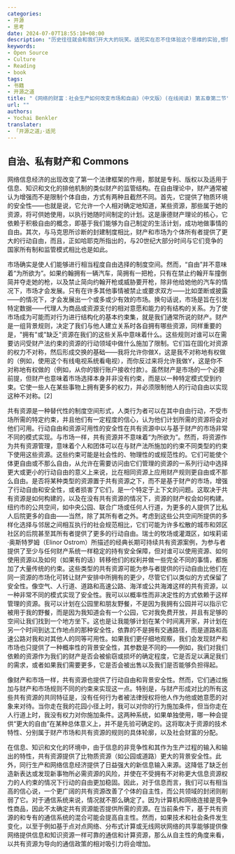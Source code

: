 ```yaml
---
categories:
- 开源
- 思考
date: 2024-07-07T18:55:10+08:00
description: "历史往往就会和我们开大大的玩笑。适兕实在忍不住体验这个思维的实验,想象虚拟的历史，于是尝试花几个月的时间翻译。Enjoy！Happy Reading～"
keywords:
- Open Source
- Culture
- Reading
- book
tags:
- 书籍
- 开源之道
title: "《网络的财富：社会生产如何改变市场和自由》（中文版）(在线阅读) 第五章第二节"
url: ""
authors:
- Yochai Benkler
translater:
- 「开源之道」·适兕
---
```


## 自治、私有财产和 Commons

网络信息经济的出现改变了第一个法律框架的作用，那就是专利、版权以及适用于信息、知识和文化的排他机制的类似财产的监管结构。在自由理论中，财产通常被认为增强而不是限制个体自由，方式有两种且截然不同。首先，它提供了物质环境的安全性——也就是说，它允许一个人相对确定地知道，某些资源，那些属于她的资源，将可供她使用，以执行她随时间制定的计划。这是康德财产理论的核心，它依赖于积极自由的概念，即基于我们能够为自己制定的生活计划，成功地做事情的自由。其次，与马克思所诊断的封建制度相比，财产和市场为个体所有者提供了更大的行动自由，而且，正如哈耶克所指出的，与20世纪大部分时间与它们竞争的国家所有制和监管模式相比也是如此。

市场确实是使人们能够进行相当程度自由选择的制度空间。然而，“自由”并不意味着“为所欲为”。如果约翰拥有一辆汽车，简拥有一把枪，只有在禁止约翰开车撞倒简并夺走她的枪，以及禁止简向约翰开枪或威胁要开枪，除非他给她他的汽车的情况下，市场才会发展。只有在许多其他事情被禁止或要求双方——比如垄断或披露——的情况下，才会发展出一个或多或少有效的市场。换句话说，市场是旨在引发特定数据——代理人为商品或资源支付的相对意愿和能力的有结构的关系。为了使市场成为可能而对行为进行结构化的基本约束集，就是我们通常所说的财产。财产是一组背景规则，决定了我们与他人建立关系时各自拥有哪些资源，同样重要的是，"拥有"或"缺乏"资源在我们的这些关系中意味着什么。这些规则对谁可以在需要访问受财产法约束的资源的行动领域中做什么施加了限制。它们旨在固化对资源的权力不对称，然后形成交换的基础——我将允许你做X，这是我不对称地有权做的（例如，使用这个有线电视系统看电视），而你反过来将允许我做Y，这是你不对称地有权做的（例如，从你的银行账户接收付款）。虽然财产是市场的一个必要前提，但财产也意味着市场选择本身并非没有约束，而是以一种特定模式受到约束。它使一些人在某些事物上拥有更多的权力，并必须限制他人的行动自由以实现这种不对称。[2]

共有资源是一种替代性的制度空间形式，人类行为者可以在其中自由行动，不受市场所需的特定约束，并且他们有一定程度的信心，认为他们计划所需的资源将会对他们可用。行动自由和资源可用性的安全性在共有资源中以与基于财产的市场非常不同的模式实现。与市场一样，共有资源并不意味着“为所欲为”。然而，将资源作为共有资源管理，意味着个人和团体可以在与财产法所施加的约束不同类型的约束下使用这些资源。这些约束可能是社会性的、物理性的或规范性的。它们可能使个体更自由或不那么自由，从允许在需要访问由它们管理的资源的一系列行动中选择更大或更小的行动自由的意义上来说，比在相同资源上应用财产规则更自由或不那么自由。是否将某种类型的资源置于共有资源之下，而不是基于财产的市场，增强了行动自由和安全性，或者损害了它们，是一个特定于上下文的问题。这取决于共有资源是如何构建的，以及在没有共有资源的情况下，资源的财产权会如何构建。纽约市的公共空间，如中央公园、联合广场或任何人行道，为更多的人提供了比私人后院更多的自由——当然，除了其所有者之外。考虑到这些公共空间所提供的多样化选择与邻居之间相互执行的社会规范相比，它们可能为许多松散的城市和郊区社区的后院甚至其所有者提供了更多的行动自由。瑞士的牧场或灌溉区，如埃莉诺·奥斯特罗姆（Elinor Ostrom）所描述的经典长期可持续共有资源案例，为参与者提供了至少与任何财产系统一样稳定的持有安全保障，但对谁可以使用资源、如何使用资源以及如何（如果有的话）转移他们的权利并做一些完全不同的事情，都施加了大量传统的约束。这些类型的共有资源可能为参与者提供的行动自由比他们在同一资源的市场化可转让财产安排中所拥有的更少，尽管它们以类似的方式保留了安全性。像空气、人行道、道路和高速公路、海洋或公共海滩这样的共有资源，以一种非常不同的模式实现了安全性。我可以以概率性而非决定性的方式依赖于这样管理的资源。我可以计划在公园里和朋友野餐，不是因为我拥有公园并可以指示它被用于我的野餐，而是因为我知道会有一个公园，它对我免费开放，并且有足够的空间让我们找到一个地方坐下。这也是让我能够计划在某个时间离开家，并计划在另一个时间到达工作地点的那种安全性，依靠的不是拥有交通路径，而是道路和高速公路对我和对其他人的同等可用性。如果我们更仔细地观察，我们会发现财产和市场也只提供了一种概率性的背景安全性，其参数是不同的——例如，我们对我们依赖的资源作为我们的财产是否会被偷窃或损坏的确定程度，它是否足以满足我们的需求，或者如果我们需要更多，它是否会被出售以及我们是否能够负担得起。

像财产和市场一样，共有资源也提供了行动自由和背景安全性。然而，它们通过施加与财产和市场规则不同的约束来实现这一点。特别是，与财产形成对比的所有这些共有资源的共同特征是，没有任何行为者被法律授权将他人作为他或她意愿的对象来对待。当你走在我的花园小径上时，我可以对你的行为施加条件，但当你走在人行道上时，我没有权力对你施加条件。这两种系统，如果单独使用，哪一种会提供“更大的自由”在某种总体意义上，并不是先验可确定的。这将取决于资源的技术特性、分别属于财产市场和共有资源的规则的具体轮廓，以及社会财富的分配。

在信息、知识和文化的环境中，由于信息的非竞争性和其作为生产过程的输入和输出的特性，共有资源提供了比物质资源（如公园或道路）更大的背景安全性。此外，同行生产和网络信息经济提供了日益强大的新信息输入来源。这降低了缺乏创造新表达或发现新事物所必需资源的风险，并使在不受拥有不对称更大信息资源权力的人约束的情况下行动的自由更加稳固。因此，对于信息而言，我们可以有相当高的信心说，一个更广阔的共有资源改善了个体的自主性，而公共领域的封闭则削弱了它。对于通信系统来说，情况就不那么确定了。因为计算机和网络连接是竞争性商品，因此不太确定共有资源能否提供所需的资源。在当前条件下，基于共有资源的和专有的通信系统的混合可能会提高自主性。然而，如果技术和社会条件发生变化，以至于例如基于点对点网络、分布式计算或无线网状网络的共享能够提供像网络提供信息和知识资源一样可靠的通信和计算资源，那么从自主性的角度来看，以共有资源为导向的通信政策的相对吸引力将会增加。